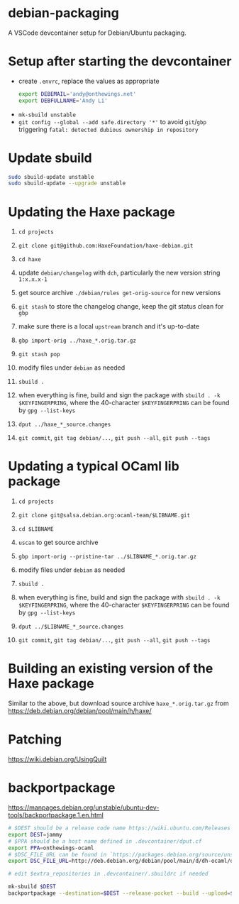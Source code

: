 # debian-packaging

A VSCode devcontainer setup for Debian/Ubuntu packaging.

# Setup after starting the devcontainer

 * create `.envrc`, replace the values as appropriate
    ```sh
    export DEBEMAIL='andy@onthewings.net'
    export DEBFULLNAME='Andy Li'
    ```
 * `mk-sbuild unstable`
 * `git config --global --add safe.directory '*'` to avoid `git`/`gbp` triggering `fatal: detected dubious ownership in repository`

# Update sbuild

```sh
sudo sbuild-update unstable
sudo sbuild-update --upgrade unstable
```

# Updating the Haxe package

 1. `cd projects`

 2. `git clone git@github.com:HaxeFoundation/haxe-debian.git`

 3. `cd haxe`

 4. update `debian/changelog` with `dch`, particularly the new version string `1:x.x.x-1`

 5. get source archive `./debian/rules get-orig-source` for new versions

 6. `git stash` to store the changelog change, keep the git status clean for `gbp`

 7. make sure there is a local `upstream` branch and it's up-to-date

 8. `gbp import-orig ../haxe_*.orig.tar.gz`

 9. `git stash pop`

 10. modify files under `debian` as needed

 11. `sbuild .`

 12. when everything is fine, build and sign the package with `sbuild . -k $KEYFINGERPRING`, where the 40-character `$KEYFINGERPRING` can be found by `gpg --list-keys`

 13. `dput ../haxe_*_source.changes`

 14. `git commit`, `git tag debian/...`, `git push --all`, `git push --tags`

# Updating a typical OCaml lib package

 1. `cd projects`

 2. `git clone git@salsa.debian.org:ocaml-team/$LIBNAME.git`

 3. `cd $LIBNAME`

 4. `uscan` to get source archive

 5. `gbp import-orig --pristine-tar ../$LIBNAME_*.orig.tar.gz`

 6. modify files under `debian` as needed

 7. `sbuild .`

 8. when everything is fine, build and sign the package with `sbuild . -k $KEYFINGERPRING`, where the 40-character `$KEYFINGERPRING` can be found by `gpg --list-keys`

 9. `dput ../$LIBNAME_*_source.changes`

 10. `git commit`, `git tag debian/...`, `git push --all`, `git push --tags`

# Building an existing version of the Haxe package

Similar to the above, but download source archive `haxe_*.orig.tar.gz` from https://deb.debian.org/debian/pool/main/h/haxe/

# Patching

https://wiki.debian.org/UsingQuilt


# backportpackage

https://manpages.debian.org/unstable/ubuntu-dev-tools/backportpackage.1.en.html

```sh
# $DEST should be a release code name https://wiki.ubuntu.com/Releases
export DEST=jammy
# $PPA should be a host name defined in .devcontainer/dput.cf
export PPA=onthewings-ocaml
# $DSC_FILE_URL can be found in `https://packages.debian.org/source/unstable/$PACKAGE_NAME`
export DSC_FILE_URL=http://deb.debian.org/debian/pool/main/d/dh-ocaml/dh-ocaml_2.0.dsc

# edit $extra_repositories in .devcontainer/.sbuildrc if needed

mk-sbuild $DEST
backportpackage --destination=$DEST --release-pocket --build --upload=$PPA $DSC_FILE_URL
```
